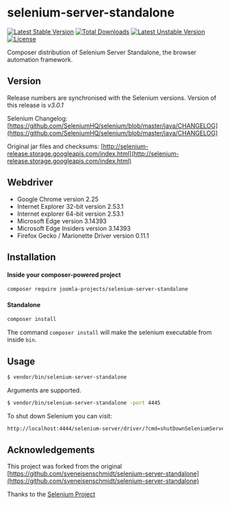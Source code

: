 # selenium-server-standalone

[![Latest Stable Version](https://poser.pugx.org/joomla-projects/selenium-server-standalone/v/stable)](https://packagist.org/packages/joomla-projects/selenium-server-standalone) [![Total Downloads](https://poser.pugx.org/joomla-projects/selenium-server-standalone/downloads)](https://packagist.org/packages/joomla-projects/selenium-server-standalone) [![Latest Unstable Version](https://poser.pugx.org/joomla-projects/selenium-server-standalone/v/unstable)](https://packagist.org/packages/joomla-projects/selenium-server-standalone) [![License](https://poser.pugx.org/joomla-projects/selenium-server-standalone/license)](https://packagist.org/packages/joomla-projects/selenium-server-standalone)


Composer distribution of Selenium Server Standalone, the browser automation framework.

## Version
Release numbers are synchronised with the Selenium versions.
Version of this release is *v3.0.1*

Selenium Changelog: [https://github.com/SeleniumHQ/selenium/blob/master/java/CHANGELOG](https://github.com/SeleniumHQ/selenium/blob/master/java/CHANGELOG)

Original jar files and checksums: [http://selenium-release.storage.googleapis.com/index.html](http://selenium-release.storage.googleapis.com/index.html)

## Webdriver

* Google Chrome version 2.25
* Internet Explorer 32-bit version 2.53.1
* Internet explorer 64-bit version 2.53.1
* Microsoft Edge version 3.14393
* Microsoft Edge Insiders version 3.14393
* Firefox Gecko / Marionette Driver version 0.11.1

## Installation

#### Inside your composer-powered project
```bash
composer require joomla-projects/selenium-server-standalone
```

#### Standalone

```bash
composer install
```

The command `composer install` will make the selenium executable from inside `bin`.

## Usage

```bash
$ vendor/bin/selenium-server-standalone
```

Arguments are supported.

```bash
$ vendor/bin/selenium-server-standalone -port 4445
```

To shut down Selenium you can visit:

```bash
http://localhost:4444/selenium-server/driver/?cmd=shutDownSeleniumServer
```

## Acknowledgements
This project was forked from the original [https://github.com/sveneisenschmidt/selenium-server-standalone](https://github.com/sveneisenschmidt/selenium-server-standalone)

Thanks to the [Selenium Project](http://docs.seleniumhq.org/)
